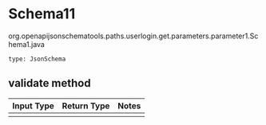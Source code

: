 # Schema11
org.openapijsonschematools.paths.userlogin.get.parameters.parameter1.Schema1.java
```
type: JsonSchema
```

## validate method
Input Type | Return Type | Notes
------------ | ------------- | -------------
 |  |
